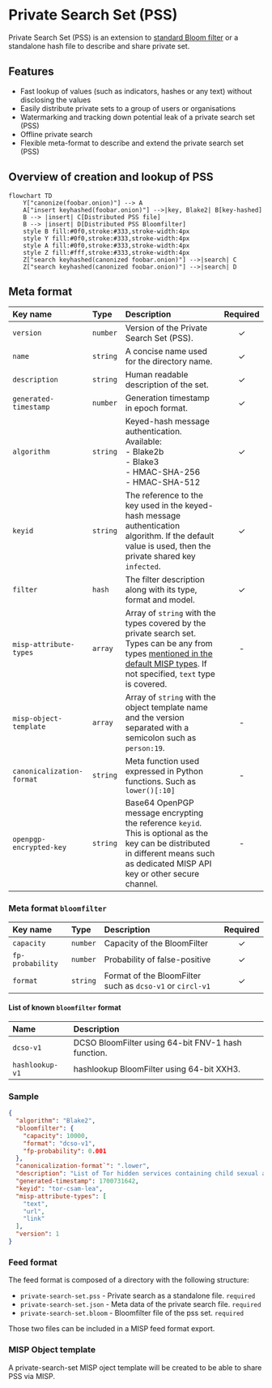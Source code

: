# Private Search Set (PSS)

Private Search Set (PSS) is an extension to [standard Bloom filter](https://github.com/hashlookup/fleur) or a standalone hash file to describe and share private set.

## Features

- Fast lookup of values (such as indicators, hashes or any text) without disclosing the values
- Easily distribute private sets to a group of users or organisations
- Watermarking and tracking down potential leak of a private search set (PSS)
- Offline private search
- Flexible meta-format to describe and extend the private search set (PSS)

## Overview of creation and lookup of PSS

~~~~mermaid
flowchart TD
    Y["canonize(foobar.onion)"] --> A
    A["insert keyhashed(foobar.onion)"] -->|key, Blake2| B[key-hashed]
    B --> |insert| C[Distributed PSS file]
    B --> |insert| D[Distributed PSS Bloomfilter]
    style B fill:#0f0,stroke:#333,stroke-width:4px
    style Y fill:#0f0,stroke:#333,stroke-width:4px
    style A fill:#0f0,stroke:#333,stroke-width:4px
    style Z fill:#fff,stroke:#333,stroke-width:4px
    Z["search keyhashed(canonized foobar.onion)"] -->|search| C
    Z["search keyhashed(canonized foobar.onion)"] -->|search| D
~~~~

## Meta format

|Key name|Type|Description|Required|
|:-------|:----|:---|:---:|
|`version`|`number`|Version of the Private Search Set (PSS).|&check;|
|`name`|`string`|A concise name used for the directory name.|&check;|
|`description`|`string`|Human readable description of the set.|&check;|
|`generated-timestamp`|`number`|Generation timestamp in epoch format. |&check;|
|`algorithm`|`string`|Keyed-hash message authentication. Available:<br/> - Blake2b<br/> - Blake3<br/> - HMAC-SHA-256<br /> - HMAC-SHA-512  |&check;|
|`keyid`|`string`|The reference to the key used in the keyed-hash message authentication algorithm. If the default value is used, then the private shared key `infected`.|&check;|
|`filter`|`hash`|The filter description along with its type, format and model.|&check;|
|`misp-attribute-types`|`array`|Array of `string` with the types covered by the private search set. Types can be any from types [mentioned in the default MISP types](https://www.circl.lu/doc/misp/categories-and-types/#types). If not specified, `text` type is covered.|-|
|`misp-object-template`|`array`|Array of `string` with the object template name and the version separated with a semicolon such as `person:19`.|-|
|`canonicalization-format`|`string`|Meta function used expressed in Python functions. Such as `lower()[:10]`|-|
|`openpgp-encrypted-key`|`string`|Base64 OpenPGP message encrypting the reference `keyid`. This is optional as the key can be distributed in different means such as dedicated MISP API key or other secure channel.|-|

### Meta format `bloomfilter`

|Key name|Type|Description|Required|
|:-------|:----|:---|:---:|
|`capacity`|`number`|Capacity of the BloomFilter|&check;|
|`fp-probability`|`number`|Probability of false-positive|&check;|
|`format`|`string`|Format of the BloomFilter such as `dcso-v1` or `circl-v1`|&check;|

#### List of known `bloomfilter` format

|Name|Description|
|:-------|:----|
|`dcso-v1`|DCSO BloomFilter using 64-bit FNV-1 hash function.|
|`hashlookup-v1`|hashlookup BloomFilter using 64-bit XXH3.|

### Sample 

~~~~json
{
  "algorithm": "Blake2",
  "bloomfilter": {
    "capacity": 10000,
    "format": "dcso-v1",
    "fp-probability": 0.001
  },
  "canonicalization-format`": ".lower",
  "description": "List of Tor hidden services containing child sexual abuse material (CSAM).",
  "generated-timestamp": 1700731642,
  "keyid": "tor-csam-lea",
  "misp-attribute-types": [
    "text",
    "url",
    "link"
  ],
  "version": 1
}

~~~~

### Feed format

The feed format is composed of a directory with the following structure:

- `private-search-set.pss` - Private search as a standalone file. `required`
- `private-search-set.json` - Meta data of the private search file. `required`
- `private-search-set.bloom` - Bloomfilter file of the pss set. `required`

Those two files can be included in a MISP feed format export.

### MISP Object template

A private-search-set MISP oject template will be created to be able to share PSS via MISP.

